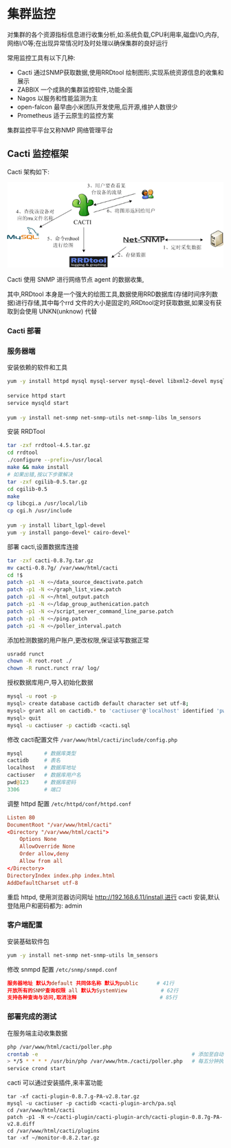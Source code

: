 # 集群监控

对集群的各个资源指标信息进行收集分析,如:系统负载,CPU利用率,磁盘I/O,内存,网络I/O等;在出现异常情况时及时处理以确保集群的良好运行

常用监控工具有以下几种:

* Cacti
  通过SNMP获取数据,使用RRDtool 绘制图形,实现系统资源信息的收集和展示
* ZABBIX
  一个成熟的集群监控软件,功能全面
* Nagos
  以服务和性能监测为主
* open-falcon
  最早由小米团队开发使用,后开源,维护人数很少
* Prometheus
  适于云原生的监控方案

集群监控平平台又称NMP 网络管理平台

## Cacti 监控框架

Cacti 架构如下:

![Cacti架构](Pics/Cacti-arch.gif)

Cacti 使用 SNMP 进行网络节点 agent 的数据收集,

其中,RRDtool 本身是一个强大的绘图工具,数据使用RRD数据库(存储时间序列数据)进行存储,其中每个rrd 文件的大小是固定的,RRDtool定时获取数据,如果没有获取到会使用 UNKN(unknow) 代替

### Cacti 部署

### 服务器端

安装依赖的软件和工具

```bash
yum -y install httpd mysql mysql-server mysql-devel libxml2-devel mysql-connector-odbc perl-DBD-MySQL unixODBC php php-mysql php-pdo

service httpd start
service mysqld start

yum -y install net-snmp net-snmp-utils net-snmp-libs lm_sensors
```

安装 RRDTool

```bash
tar -zxf rrdtool-4.5.tar.gz
cd rrdtool
./configure --prefix=/usr/local
make && make install
# 如果出错,按以下步骤解决
tar -zxf cgilib-0.5.tar.gz
cd cgilib-0.5
make
cp libcgi.a /usr/local/lib
cp cgi.h /usr/include

yum -y install libart_lgpl-devel
yum -y install pango-devel* cairo-devel*
```

部署 cacti,设置数据库连接

```bash
tar -zxf cacti-0.8.7g.tar.gz
mv cacti-0.8.7g/ /var/www/html/cacti
cd !$
patch -p1 -N <~/data_source_deactivate.patch
patch -p1 -N <~/graph_list_view.patch
patch -p1 -N <~/html_output.patch
patch -p1 -N <~/ldap_group_authenication.patch
patch -p1 -N <~/script_server_command_line_parse.patch
patch -p1 -N <~/ping.patch
patch -p1 -N <~/poller_interval.patch
```

添加检测数据的用户账户,更改权限,保证读写数据正常

```bash
usradd runct
chown -R root.root ./
chown -R runct.runct rra/ log/
```

授权数据库用户,导入初始化数据

```bash
mysql -u root -p
mysql> create database cactidb default character set utf-8;
mysql> grant all on cactidb.* to 'cactiuser'@'localhost' identified 'pwd@123';
mysql> quit
mysql -u cactiuser -p cactidb <cacti.sql
```

修改 cacti配置文件 `/var/www/html/cacti/include/config.php`

```php
mysql       # 数据库类型
cactidb     # 表名
localhost   # 数据库地址
cactiuser   # 数据库用户名
pwd@123     # 数据库密码
3306        # 端口
```

调整 httpd 配置 `/etc/httpd/conf/httpd.conf`

```conf
Listen 80
DocumentRoot "/var/www/html/cacti"
<Directory "/var/www/html/cacti">
    Options None
    AllowOverride None
    Order allow,deny
    Allow from all
</Directory>
DirectoryIndex index.php index.html
AddDefaultCharset utf-8
```

重启 httpd, 使用浏览器访问网址 http://192.168.6.11/install,进行 cacti 安装,默认登陆用户和密码都为: admin

### 客户端配置

安装基础软件包

```bash
yum -y install net-snmp net-snmp-utils lm_sensors
```

修改 snmpd 配置 `/etc/snmp/snmpd.conf`

```conf
服务器地址 默认为default 共同体名称 默认为public      # 41行
开放所有的SNMP查询权限 all 默认为SystemView           # 62行
支持各种查询与访问,取消注释                           # 85行
```

### 部署完成的测试

在服务端主动收集数据

```bash
php /var/www/html/cacti/poller.php
crontab -e                                                  # 添加至自动任务
> */5 * * * * /usr/bin/php /var/www/htm./cacti/poller.php   # 每五分钟执行一次
service crond start
```

cacti 可以通过安装插件,来丰富功能

```bas
tar -xf cacti-plugin-0.8.7.g-PA-v2.8.tar.gz
mysql -u cactiuser -p cactidb <cacti-plugin-arch/pa.sql
cd /var/www/html/cacti
patch -p1 -N <~/cacti-plugin/cacti-plugin-arch/cacti-plugin-0.8.7g-PA-v2.8.diff
cd /var/www/html/cacti/plugins
tar -xf ~/monitor-0.8.2.tar.gz
```
